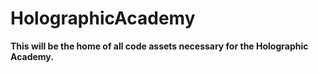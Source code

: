 # HolographicAcademy
<b>This will be the home of all code assets necessary for the Holographic Academy.</b>

